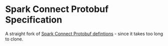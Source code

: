 # Spark Connect Protobuf Specification

A straight fork of [Spark Connect Protobuf defintions](https://github.com/apache/spark/tree/branch-3.4/connector/connect/common/src/main/protobuf/spark/connect) - since it takes too long to clone.
